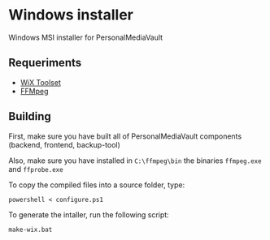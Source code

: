 # Windows installer

Windows MSI installer for PersonalMediaVault

## Requeriments

- [WiX Toolset](https://wixtoolset.org/documentation/manual/v3/overview/alltools.html)
- [FFMpeg](https://ffmpeg.org/)

## Building

First, make sure you have built all of PersonalMediaVault components (backend, frontend, backup-tool)

Also, make sure you have installed in `C:\ffmpeg\bin` the binaries `ffmpeg.exe` and `ffprobe.exe`

To copy the compiled files into a source folder, type:

```
powershell < configure.ps1
```

To generate the intaller, run the following script:

```
make-wix.bat
```
